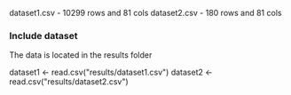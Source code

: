 dataset1.csv - 10299 rows and 81 cols
dataset2.csv - 180 rows and 81 cols

### Include dataset
The data is located in the results folder

dataset1 <- read.csv("results/dataset1.csv")
dataset2 <- read.csv("results/dataset2.csv")
